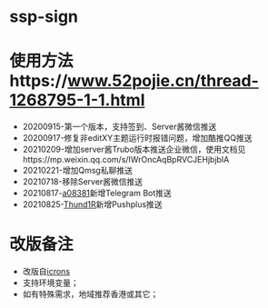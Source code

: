 # ssp-sign

# 使用方法https://www.52pojie.cn/thread-1268795-1-1.html
- 20200915-第一个版本，支持签到、Server酱微信推送
- 20200917-修复非editXY主题运行时报错问题，增加酷推QQ推送
- 20210209-增加server酱Trubo版本推送企业微信，使用文档见https://mp.weixin.qq.com/s/IWrOncAqBpRVCJEHjbjbIA
- 20210221-增加Qmsg私聊推送
- 20210718-移除Server酱微信推送
- 20210817-[a08381](https://github.com/a08381)新增Telegram Bot推送
- 20210825-[Thund1R](https://github.com/Thund1R)新增Pushplus推送

# 改版备注
- 改版自[icrons](https://github.com/icrons/ssp-sign)
- 支持环境变量；
- 如有特殊需求，地域推荐香港或其它；
